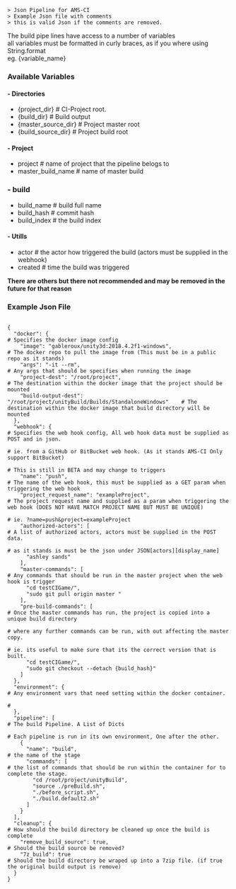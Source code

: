 ```
> Json Pipeline for AMS-CI
> Example Json file with comments
> this is valid Json if the comments are removed.
```

 The build pipe lines have access to a number of variables  
 all variables must be formatted in curly braces, as if you where using String.format  
 eg. {variable_name}  
 
### Available Variables
#### - Directories
- {project_dir}             # CI-Project root.
- {build_dir}               # Build output
- {master_source_dir}       # Project master root
- {build_source_dir}        # Project build root

#### - Project
- project                   # name of project that the pipeline belogs to
- master_build_name         # name of master build

### - build
- build_name                # build full name
- build_hash                # commit hash 
- build_index               # the build index

#### - Utills
- actor                     # the actor how triggered the build (actors must be supplied in the webhook)
- created                   # time the build was triggered


**There are others but there not recommended and may be removed in the future for that reason**

### Example Json File
```

{
  "docker": {                                                                   # Specifies the docker image config
    "image": "gableroux/unity3d:2018.4.2f1-windows",                            # The docker repo to pull the image from (This must be in a public repo as it stands)
    "args": "-it --rm",                                                         # Any args that should be specifies when running the image
    "project-dest": "/root/project",                                            # The destination within the docker image that the project should be mounted
    "build-output-dest": "/root/project/unityBuild/Builds/StandaloneWindows"    # The destination within the docker image that build directory will be mounted
  },
  "webhook": {                                                                  # Specifies the web hook config, All web hook data must be supplied as POST and in json.
                                                                                # ie. from a GitHub or BitBucket web hook. (As it stands AMS-CI Only support BitBucket)
                                                                                # This is still in BETA and may change to triggers
    "name": "push",                                                             # The name of the web hook, this must be supplied as a GET param when triggering the web hook
    "project_request_name": "exampleProject",                                   # The project request name and supplied as a param when triggering the web hook (DOES NOT HAVE MATCH PROJECT NAME BUT MUST BE UNIQUE)
                                                                                # ie. ?name=push&project=exampleProject
    "authorized-actors": [                                                      # A list of authorized actors, actors must be supplied in the POST data.
                                                                                # as it stands is must be the json under JSON[actors][display_name]
      "ashley sands"
    ],
    "master-commands": [                                                        # Any commands that should be run in the master project when the web hook is trigger
      "cd testCIGame/",
      "sudo git pull origin master "
    ],
    "pre-build-commands": [                                                     # Once the master commands has run, the project is copied into a unique build directory
                                                                                # where any further commands can be run, with out affecting the master copy.
                                                                                # ie. its useful to make sure that its the correct version that is built.
      "cd testCIGame/",
      "sudo git checkout --detach {build_hash}"
    ]
  },
  "environment": {                                                              # Any environment vars that need setting within the docker container.
                                                                                #
  },
  "pipeline": [                                                                 # The build Pipeline. A List of Dicts
                                                                                # Each pipeline is run in its own environment, One after the other.
    {
      "name": "build",                                                          # the name of the stage
      "commands": [                                                             # the list of commands that should be run within the container for to complete the stage.
        "cd /root/project/unityBuild",
        "source ./preBuild.sh",
        "./before_script.sh",
        "./build.default2.sh"
      ]
    }
  ],
  "cleanup": {                                                                  # How should the build directory be cleaned up once the build is complete
    "remove_build_source": true,                                                # Should the build source be removed?
    "7z_build": true                                                            # Should the build directory be wraped up into a 7zip file. (if true the original build output is remove)
  }
}
```
